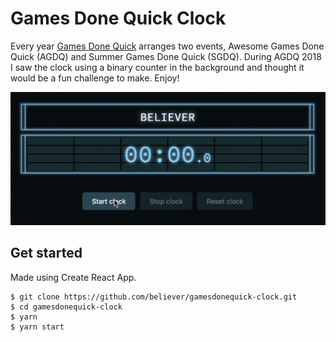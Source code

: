 # Games Done Quick Clock

Every year [Games Done Quick](gamesdonequick.com) arranges two events, Awesome Games Done Quick (AGDQ) and Summer Games Done Quick (SGDQ).
During AGDQ 2018 I saw the clock using a binary counter in the background and thought it would be a fun challenge to make. Enjoy!

![Clock](/docs/out.gif)

## Get started

Made using Create React App.

```
$ git clone https://github.com/believer/gamesdonequick-clock.git
$ cd gamesdonequick-clock
$ yarn
$ yarn start
```
